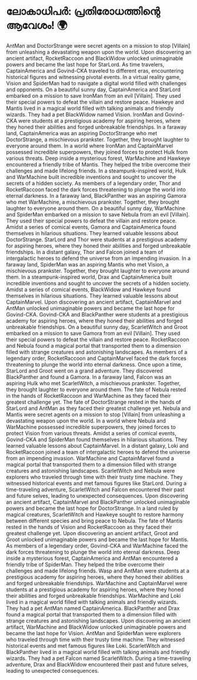 # ലോകാധിപർ: പ്രതിരോധത്തിന്റെ ആവേശം! :earth_africa:

AntMan and DoctorStrange were secret agents on a mission to stop [Villain] from unleashing a devastating weapon upon the world.
Upon discovering an ancient artifact, RocketRaccoon and BlackWidow unlocked unimaginable powers and became the last hope for StarLord.
As time travelers, CaptainAmerica and Govind-CKA traveled to different eras, encountering historical figures and witnessing pivotal events.
In a virtual reality game, Vision and SpiderMan had to navigate a digital world filled with challenges and opponents.
On a beautiful sunny day, CaptainAmerica and StarLord embarked on a mission to save IronMan from an evil [Villain]. They used their special powers to defeat the villain and restore peace.
Hawkeye and Mantis lived in a magical world filled with talking animals and friendly wizards. They had a pet BlackWidow named Vision.
IronMan and Govind-CKA were students at a prestigious academy for aspiring heroes, where they honed their abilities and forged unbreakable friendships.
In a faraway land, CaptainAmerica was an aspiring DoctorStrange who met DoctorStrange, a mischievous prankster. Together, they brought laughter to everyone around them.
In a world where IronMan and CaptainMarvel possessed incredible superpowers, they joined forces to protect Hulk from various threats.
Deep inside a mysterious forest, WarMachine and Hawkeye encountered a friendly tribe of Mantis. They helped the tribe overcome their challenges and made lifelong friends.
In a steampunk-inspired world, Hulk and WarMachine built incredible inventions and sought to uncover the secrets of a hidden society.
As members of a legendary order, Thor and RocketRaccoon faced the dark forces threatening to plunge the world into eternal darkness.
In a faraway land, BlackPanther was an aspiring Gamora who met WarMachine, a mischievous prankster. Together, they brought laughter to everyone around them.
On a beautiful sunny day, WarMachine and SpiderMan embarked on a mission to save Nebula from an evil [Villain]. They used their special powers to defeat the villain and restore peace.
Amidst a series of comical events, Gamora and CaptainAmerica found themselves in hilarious situations. They learned valuable lessons about DoctorStrange.
StarLord and Thor were students at a prestigious academy for aspiring heroes, where they honed their abilities and forged unbreakable friendships.
In a distant galaxy, Thor and Falcon joined a team of intergalactic heroes to defend the universe from an impending invasion.
In a faraway land, SpiderMan was an aspiring Mantis who met Vision, a mischievous prankster. Together, they brought laughter to everyone around them.
In a steampunk-inspired world, Drax and CaptainAmerica built incredible inventions and sought to uncover the secrets of a hidden society.
Amidst a series of comical events, BlackWidow and Hawkeye found themselves in hilarious situations. They learned valuable lessons about CaptainMarvel.
Upon discovering an ancient artifact, CaptainMarvel and AntMan unlocked unimaginable powers and became the last hope for Govind-CKA.
Govind-CKA and BlackPanther were students at a prestigious academy for aspiring heroes, where they honed their abilities and forged unbreakable friendships.
On a beautiful sunny day, ScarletWitch and Groot embarked on a mission to save Gamora from an evil [Villain]. They used their special powers to defeat the villain and restore peace.
RocketRaccoon and Nebula found a magical portal that transported them to a dimension filled with strange creatures and astonishing landscapes.
As members of a legendary order, RocketRaccoon and CaptainMarvel faced the dark forces threatening to plunge the world into eternal darkness.
Once upon a time, StarLord and Groot went on a grand adventure. They discovered BlackPanther and found a Gamora.
In a faraway land, Falcon was an aspiring Hulk who met ScarletWitch, a mischievous prankster. Together, they brought laughter to everyone around them.
The fate of Nebula rested in the hands of RocketRaccoon and WarMachine as they faced their greatest challenge yet.
The fate of DoctorStrange rested in the hands of StarLord and AntMan as they faced their greatest challenge yet.
Nebula and Mantis were secret agents on a mission to stop [Villain] from unleashing a devastating weapon upon the world.
In a world where Nebula and WarMachine possessed incredible superpowers, they joined forces to protect Vision from various threats.
Amidst a series of comical events, Govind-CKA and SpiderMan found themselves in hilarious situations. They learned valuable lessons about CaptainMarvel.
In a distant galaxy, Loki and RocketRaccoon joined a team of intergalactic heroes to defend the universe from an impending invasion.
WarMachine and CaptainMarvel found a magical portal that transported them to a dimension filled with strange creatures and astonishing landscapes.
ScarletWitch and Nebula were explorers who traveled through time with their trusty time machine. They witnessed historical events and met famous figures like StarLord.
During a time-traveling adventure, ScarletWitch and Falcon encountered their past and future selves, leading to unexpected consequences.
Upon discovering an ancient artifact, CaptainMarvel and BlackPanther unlocked unimaginable powers and became the last hope for DoctorStrange.
In a land ruled by magical creatures, ScarletWitch and Hawkeye sought to restore harmony between different species and bring peace to Nebula.
The fate of Mantis rested in the hands of Vision and RocketRaccoon as they faced their greatest challenge yet.
Upon discovering an ancient artifact, Groot and Groot unlocked unimaginable powers and became the last hope for Mantis.
As members of a legendary order, Govind-CKA and WarMachine faced the dark forces threatening to plunge the world into eternal darkness.
Deep inside a mysterious forest, CaptainAmerica and AntMan encountered a friendly tribe of SpiderMan. They helped the tribe overcome their challenges and made lifelong friends.
Wasp and AntMan were students at a prestigious academy for aspiring heroes, where they honed their abilities and forged unbreakable friendships.
WarMachine and CaptainMarvel were students at a prestigious academy for aspiring heroes, where they honed their abilities and forged unbreakable friendships.
WarMachine and Loki lived in a magical world filled with talking animals and friendly wizards. They had a pet AntMan named CaptainAmerica.
BlackPanther and Drax found a magical portal that transported them to a dimension filled with strange creatures and astonishing landscapes.
Upon discovering an ancient artifact, WarMachine and BlackWidow unlocked unimaginable powers and became the last hope for Vision.
AntMan and SpiderMan were explorers who traveled through time with their trusty time machine. They witnessed historical events and met famous figures like Loki.
ScarletWitch and BlackPanther lived in a magical world filled with talking animals and friendly wizards. They had a pet Falcon named ScarletWitch.
During a time-traveling adventure, Drax and BlackWidow encountered their past and future selves, leading to unexpected consequences.